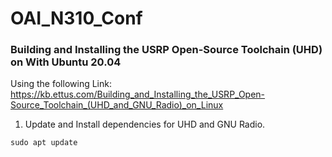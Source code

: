 # OAI_N310_Conf
### Building and Installing the USRP Open-Source Toolchain (UHD) on With Ubuntu 20.04
Using the following Link: https://kb.ettus.com/Building_and_Installing_the_USRP_Open-Source_Toolchain_(UHD_and_GNU_Radio)_on_Linux
1. Update and Install dependencies for UHD and GNU Radio.

```
sudo apt update
```
